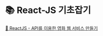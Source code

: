 
# 📚 React-JS 기초잡기
[📌 ReactJS - API를 이용한 영화 웹 서비스 만들기](https://nomadcoders.co/react-for-beginners/lobby)
